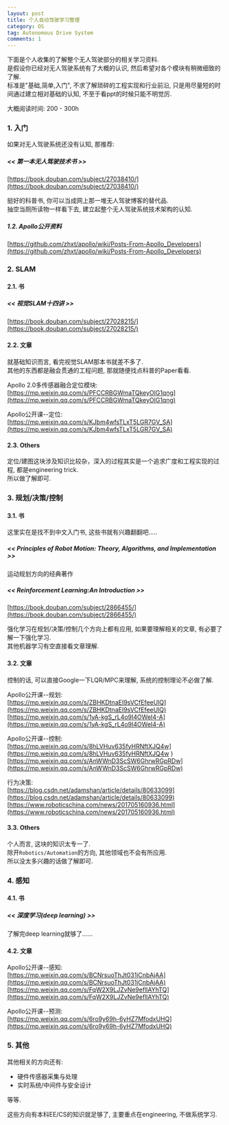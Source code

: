 ```yaml
---
layout: post
title: 个人自动驾驶学习整理
category: OS
tag: Autonomous Drive System
comments: 1
---
```


下面是个人收集的了解整个无人驾驶部分的相关学习资料.  
是假设你已经对无人驾驶系统有了大概的认识, 然后希望对各个模块有稍微细致的了解.  
标准是"基础,简单,入门", 不求了解琐碎的工程实现和行业前沿, 只是用尽量短的时间通过建立相对基础的认知, 不至于看ppt的时候只能不明觉厉.

大概阅读时间: 200 - 300h

### 1. 入门

如果对无人驾驶系统还没有认知, 那推荐:

##### << 第一本无人驾驶技术书 >>

[https://book.douban.com/subject/27038410/](https://book.douban.com/subject/27038410/)

挺好的科普书, 你可以当成网上那一堆无人驾驶博客的替代品.  
抽空当厕所读物一样看下去, 建立起整个无人驾驶系统技术架构的认知.

##### 1.2. Apollo公开资料

[https://github.com/zhxt/apollo/wiki/Posts-From-Apollo_Developers](https://github.com/zhxt/apollo/wiki/Posts-From-Apollo_Developers)


### 2. SLAM

<!-- ![](https://img-blog.csdn.net/20181013104219844?watermark/2/text/aHR0cHM6Ly9ibG9nLmNzZG4ubmV0L3FxXzM3NDI3OTcy/font/5a6L5L2T/fontsize/400/fill/I0JBQkFCMA==/dissolve/70) -->
<!-- 视觉SLAM, GPS/惯导, 点云定位/高精地图, 传感器融合 -->

#### 2.1. 书

##### << 视觉SLAM十四讲 >>

[https://book.douban.com/subject/27028215/](https://book.douban.com/subject/27028215/)

#### 2.2. 文章

就基础知识而言, 看完视觉SLAM那本书就差不多了.  
其他的东西都是融会贯通的工程问题, 那就随便找点科普的Paper看看.

Apollo 2.0多传感器融合定位模块:  
[https://mp.weixin.qq.com/s/PFCCRBGWmaTQkeyOlG1qng](https://mp.weixin.qq.com/s/PFCCRBGWmaTQkeyOlG1qng)

Apollo公开课--定位:  
[https://mp.weixin.qq.com/s/KJbm4wfsTLxT5LGR7GV_SA](https://mp.weixin.qq.com/s/KJbm4wfsTLxT5LGR7GV_SA)

#### 2.3. Others

<!-- ![](https://img-blog.csdn.net/20180613083543557) -->

定位/建图这块涉及知识比较杂，深入的过程其实是一个追求广度和工程实现的过程, 都是engineering trick.  
所以做了解即可.  

### 3. 规划/决策/控制

<!-- 行为决策/动态规划/控制  
强化学习   -->

#### 3.1. 书

这里实在是找不到中文入门书, 这些书就有兴趣翻翻吧.....

##### << Principles of Robot Motion: Theory, Algorithms, and Implementation >>

运动规划方向的经典著作

##### << Reinforcement Learning:An Introduction >>

[https://book.douban.com/subject/2866455/](https://book.douban.com/subject/2866455/)

强化学习在规划/决策/控制几个方向上都有应用, 如果要理解相关的文章, 有必要了解一下强化学习.   
其他机器学习有空直接看文章理解.  


#### 3.2. 文章

<!-- 运动规划有比较多的知识点.   -->
控制的话, 可以直接Google一下LQR/MPC来理解, 系统的控制理论不必做了解.  

Apollo公开课--规划:  
[https://mp.weixin.qq.com/s/ZBHKDtnaEI9sVCfEfeeUlQ](https://mp.weixin.qq.com/s/ZBHKDtnaEI9sVCfEfeeUlQ)  
[https://mp.weixin.qq.com/s/1yA-kgS_rL4o9I4OWeI4-A](https://mp.weixin.qq.com/s/1yA-kgS_rL4o9I4OWeI4-A)  

Apollo公开课--控制:  
[https://mp.weixin.qq.com/s/8hLVHuv635fyHRNftXJQ4w](https://mp.weixin.qq.com/s/8hLVHuv635fyHRNftXJQ4w )  
[https://mp.weixin.qq.com/s/AnWWnD3ScSW6GhrwRGpRDw](https://mp.weixin.qq.com/s/AnWWnD3ScSW6GhrwRGpRDw)  

行为决策:  
[https://blog.csdn.net/adamshan/article/details/80633099](https://blog.csdn.net/adamshan/article/details/80633099)  
[https://www.roboticschina.com/news/201705160936.html](https://www.roboticschina.com/news/201705160936.html)  

#### 3.3. Others

个人而言, 这块的知识太专一了.  
除开`Robotics/Automation`的方向, 其他领域也不会有所应用.  
所以没太多兴趣的话做了解即可.

### 4. 感知

#### 4.1. 书

##### << 深度学习(deep learning) >>

了解完deep learning就够了......

#### 4.2. 文章

Apollo公开课--感知:  
[https://mp.weixin.qq.com/s/BCNrsuoThJt031jCnbAjAA](https://mp.weixin.qq.com/s/BCNrsuoThJt031jCnbAjAA)  
[https://mp.weixin.qq.com/s/FqW2X9LJZvNe9efllAYhTQ](https://mp.weixin.qq.com/s/FqW2X9LJZvNe9efllAYhTQ)  

Apollo公开课--预测:  
[https://mp.weixin.qq.com/s/6ro9y69h-6yHZ7MfodxUHQ](https://mp.weixin.qq.com/s/6ro9y69h-6yHZ7MfodxUHQ)  

### 5. 其他

其他相关的方向还有:

* 硬件传感器采集与处理
* 实时系统/中间件与安全设计

等等.  

这些方向有本科EE/CS的知识就足够了, 主要重点在engineering, 不做系统学习.



